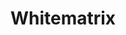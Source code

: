 ---
title: Whitematrix
category:
  - Defi
ApprovedOn: Q1 2024
externalUrl: "#"
type: Grant 
grantType: Project
---